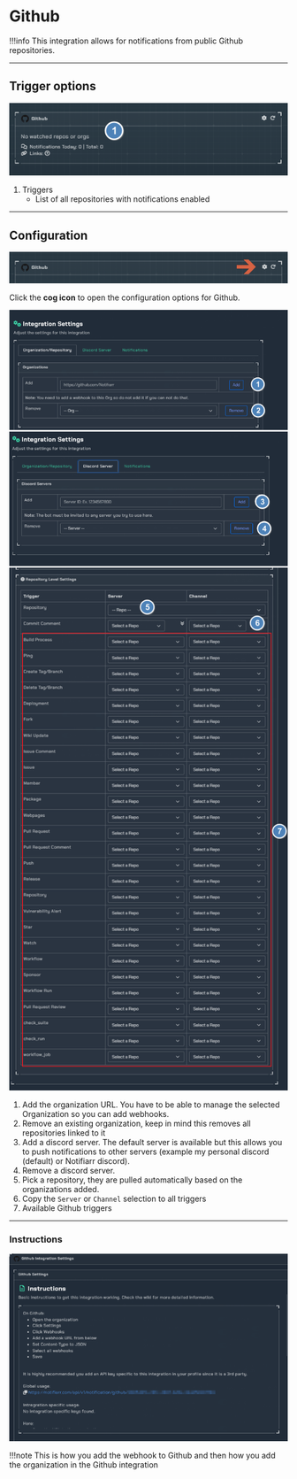 # Github

!!!info
     This integration allows for notifications from public Github repositories.

---

## Trigger options

![trigger-channels.png](../../assets/screenshots/integrations/github/trigger-channels.png)

1. Triggers
    - List of all repositories with notifications enabled

---

## Configuration

![open-configuration.png](../../assets/screenshots/integrations/github/open-configuration.png)

Click the **cog icon** to open the configuration options for Github.

![configuration.png](../../assets/screenshots/integrations/github/configuration-1.png)
![configuration.png](../../assets/screenshots/integrations/github/configuration-2.png)
![configuration.png](../../assets/screenshots/integrations/github/configuration-3.png)

1. Add the organization URL. You have to be able to manage the selected Organization so you can add webhooks.
1. Remove an existing organization, keep in mind this removes all repositories linked to it
1. Add a discord server. The default server is available but this allows you to push notifications to other servers (example my personal discord (default) or Notifiarr discord).
1. Remove a discord server.
1. Pick a repository, they are pulled automatically based on the organizations added.
1. Copy the `Server` or `Channel` selection to all triggers
1. Available Github triggers

---

### Instructions

![instructions.png](../../assets/screenshots/integrations/github/instructions.png)

!!!note
     This is how you add the webhook to Github and then how you add the organization in the Github integration
